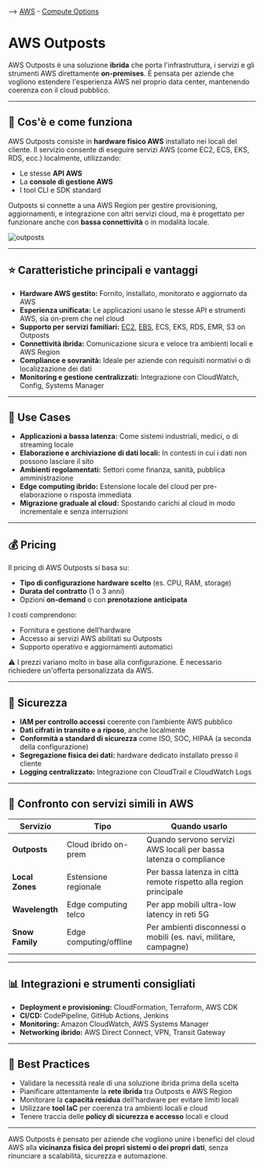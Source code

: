 --> [AWS](/00-Intro/AWS.md)  -  [Compute Options](/01-Compute-options/AWS-Compute-Options.md)

# AWS Outposts

AWS Outposts è una soluzione **ibrida** che porta l'infrastruttura, i servizi e gli strumenti AWS direttamente **on-premises**. È pensata per aziende che vogliono estendere l'esperienza AWS nel proprio data center, mantenendo coerenza con il cloud pubblico.

---

## 🔧 Cos'è e come funziona

AWS Outposts consiste in **hardware fisico AWS** installato nei locali del cliente. Il servizio consente di eseguire servizi AWS (come EC2, ECS, EKS, RDS, ecc.) localmente, utilizzando:

- Le stesse **API AWS**
- La **console di gestione AWS**
- I tool CLI e SDK standard

Outposts si connette a una AWS Region per gestire provisioning, aggiornamenti, e integrazione con altri servizi cloud, ma è progettato per funzionare anche con **bassa connettività** o in modalità locale.

![outposts](outposts.png)

---

## ⭐ Caratteristiche principali e vantaggi

- **Hardware AWS gestito:** Fornito, installato, monitorato e aggiornato da AWS
- **Esperienza unificata:** Le applicazioni usano le stesse API e strumenti AWS, sia on-prem che nel cloud
- **Supporto per servizi familiari:** [EC2](/01-Compute-options/Amazon-EC2.md), [EBS](/02-Storage-services/Amazon-EBS.md), ECS, EKS, RDS, EMR, S3 on Outposts
- **Connettività ibrida:** Comunicazione sicura e veloce tra ambienti locali e AWS Region
- **Compliance e sovranità:** Ideale per aziende con requisiti normativi o di localizzazione dei dati
- **Monitoring e gestione centralizzati:** Integrazione con CloudWatch, Config, Systems Manager

---

## 🚀 Use Cases

- **Applicazioni a bassa latenza:** Come sistemi industriali, medici, o di streaming locale
- **Elaborazione e archiviazione di dati locali:** In contesti in cui i dati non possono lasciare il sito
- **Ambienti regolamentati:** Settori come finanza, sanità, pubblica amministrazione
- **Edge computing ibrido:** Estensione locale del cloud per pre-elaborazione o risposta immediata
- **Migrazione graduale al cloud:** Spostando carichi al cloud in modo incrementale e senza interruzioni

---

## 💰 Pricing

Il pricing di AWS Outposts si basa su:
- **Tipo di configurazione hardware scelto** (es. CPU, RAM, storage)
- **Durata del contratto** (1 o 3 anni)
- Opzioni **on-demand** o con **prenotazione anticipata**

I costi comprendono:
- Fornitura e gestione dell’hardware
- Accesso ai servizi AWS abilitati su Outposts
- Supporto operativo e aggiornamenti automatici

⚠️ I prezzi variano molto in base alla configurazione. È necessario richiedere un'offerta personalizzata da AWS.

---

## 🔐 Sicurezza

- **IAM per controllo accessi** coerente con l’ambiente AWS pubblico
- **Dati cifrati in transito e a riposo**, anche localmente
- **Conformità a standard di sicurezza** come ISO, SOC, HIPAA (a seconda della configurazione)
- **Segregazione fisica dei dati:** hardware dedicato installato presso il cliente
- **Logging centralizzato:** Integrazione con CloudTrail e CloudWatch Logs

---

## 🔄 Confronto con servizi simili in AWS

| Servizio            | Tipo                | Quando usarlo                                                  |
|---------------------|---------------------|----------------------------------------------------------------|
| **Outposts**        | Cloud ibrido on-prem| Quando servono servizi AWS locali per bassa latenza o compliance |
| **Local Zones**     | Estensione regionale| Per bassa latenza in città remote rispetto alla region principale |
| **Wavelength**      | Edge computing telco| Per app mobili ultra-low latency in reti 5G                     |
| **Snow Family**     | Edge computing/offline| Per ambienti disconnessi o mobili (es. navi, militare, campagne) |

---

## 📊 Integrazioni e strumenti consigliati

- **Deployment e provisioning:** CloudFormation, Terraform, AWS CDK
- **CI/CD:** CodePipeline, GitHub Actions, Jenkins
- **Monitoring:** Amazon CloudWatch, AWS Systems Manager
- **Networking ibrido:** AWS Direct Connect, VPN, Transit Gateway

---

## 📌 Best Practices

- Validare la necessità reale di una soluzione ibrida prima della scelta
- Pianificare attentamente la **rete ibrida** tra Outposts e AWS Region
- Monitorare la **capacità residua** dell’hardware per evitare limiti locali
- Utilizzare **tool IaC** per coerenza tra ambienti locali e cloud
- Tenere traccia delle **policy di sicurezza e accesso** locali e cloud

---

AWS Outposts è pensato per aziende che vogliono unire i benefici del cloud AWS alla **vicinanza fisica dei propri sistemi o dei propri dati**, senza rinunciare a scalabilità, sicurezza e automazione.

